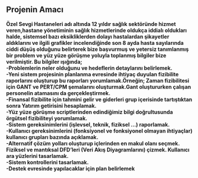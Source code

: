 ## Projenin Amacı
**Özel Sevgi Hastaneleri adı altında 12 yıldır sağlık sektöründe hizmet veren,hastane yönetiminin
sağlık hizmetlerinde oldukça iddialı oldukları halde, sistemsel bazı eksikliklerden dolayı
hastalardan şikayetler aldıklarını ve ilgili grafikler incelendiğinde son 8 ayda hasta sayılarında
ciddi düşüş olduğunu belirterek bize başvurmuş ve yetersiz tanımlanmış bir
problem ve yüz yüze görüşme yoluyla toplanmış bilgiler bize verilmiştir. Bu bilgiler ışığında;<br>
-Problemlerin neler olduğunu ve hedeflerin detaylarını belirlemek.<br>
-Yeni sistem projesinin planlanma evresinde ihtiyaç duyulan fizibilite raporlarını
oluşturup bu raporları yorumlamak.Örneğin;
Zaman fizibilitesi için GANT ve PERT/CPM şemalarını oluşturmak.Gant
oluştururken çalışan personelin atamasını da gerçekleştirmek.<br>
-Finansal fizibilite için tahmini gelir ve giderleri grup içerisinde tartıştıktan
sonra Yatırım getirisini hesaplamak.<br>
-Yüz yüze görüşme scriptlerinden edindiğimiz bilgi doğrultusunda örgütsel
fizibiliteyi yorumlamak.<br>
-Sistem gereksinimlerini (işlevsel, teknik, fiziksel …) raporlamak.<br>
-Kullanıcı gereksinimlerini (fonksiyonel ve fonksiyonel olmayan ihtiyaçlar) kullanıcı
grupları bazında açıklamak.<br>
-Alternatif çözüm yolları oluşturup içlerinden en makul olanı seçmek.
Fiziksel ve mantıksal DFD’leri (Veri Akış Diyagramlarını) çizmek.
Kullanıcı ara yüzlerini tasarlamak.<br>
-Sistem kontrollerini tasarlamak.<br>
-Destek evresinde yapılacaklar için plan belirlemek** <br>
